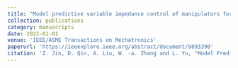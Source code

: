 ```yaml
---
title: "Model predictive variable impedance control of manipulators for adaptive precision-compliance tradeoff"
collection: publications
category: manuscripts
date: 2022-01-01
venue: 'IEEE/ASME Transactions on Mechatronics'
paperurl: 'https://ieeexplore.ieee.org/abstract/document/9893390'
citation: 'Z. Jin, D. Qin, A. Liu, W. -a. Zhang and L. Yu, "Model Predictive Variable Impedance Control of Manipulators for Adaptive Precision-Compliance Tradeoff," in IEEE/ASME Transactions on Mechatronics, vol. 28, no. 2, pp. 1174-1186, April 2023.'
---
```

